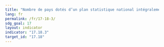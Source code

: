 ```yaml
---
title: "Nombre de pays dotés d’un plan statistique national intégralement financé et en cours de mise en œuvre, par source de financement"
lang: fr
permalink: /fr/17-18-3/
sdg_goal: 17
layout: indicator
indicator: "17.18.3"
target_id: "17.18"
---
```


